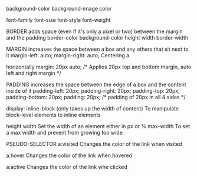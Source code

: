 background-color
background-image
color


font-family
font-size
font-style
font-weight


BORDER
    adds space (even if it's only a pixel or two) between the margin and the padding
border-color
background-color
height
width
border-width


MARGIN
    increases the space between a box and any others that sit next to it
margin-left: auto;
margin-right: auto;
    Centering a <div> horizontally
margin: 20px auto; /* Applies 20px top and bottom margin, auto left and right margin */


PADDING
    increases the space between the edge of a box and the content inside of it
padding-left: 20px;
padding-right: 20px;
padding-top: 20px;
padding-bottom: 20px;
padding: 20px; /* padding of 20px in all 4 sides */


display: inline-block (only takes up the width of content)
    To manipulate block-level elements to inline elements

height
width
    Set the width of an element either in px or %
max-width
    To set a max width and prevent from growing too wide

PSEUDO-SELECTOR
a:visited
    Changes the color of the link when visited

a:hover
    Changes the color of the link when hovered

a:active
    Changes the color of the link whe clicked